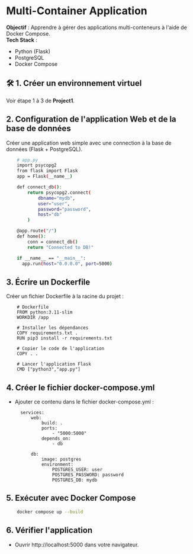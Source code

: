 # Multi-Container Application
**Objectif** : Apprendre à gérer des applications multi-conteneurs à l'aide de Docker Compose.<br>
**Tech Stack** :<br>
  - Python (Flask)<br>
  - PostgreSQL<br>
  - Docker Compose
## 🛠️ 1. Créer un environnement virtuel

Voir étape 1 à 3 de **Project1**.

## 2. Configuration de l'application Web et de la base de données

Créer une application web simple avec une connection à la base de données (Flask + PostgreSQL).
```bash
    # app.py
    import psycopg2
    from flask import Flask
    app = Flask(__name__)

    def connect_db():
        return psycopg2.connect(
            dbname="mydb",
            user="user",
            password="password",
            host="db"
        )

    @app.route("/")
    def home():
        conn = connect_db()
        return "Connected to DB!"

    if __name__ == "__main__":
      app.run(host="0.0.0.0", port=5000)
```

## 3. Écrire un Dockerfile

Créer un fichier Dockerfile à la racine du projet :
```
    # Dockerfile
    FROM python:3.11-slim
    WORKDIR /app

    # Installer les dépendances
    COPY requirements.txt .
    RUN pip3 install -r requirements.txt

    # Copier le code de l'application
    COPY . .

    # Lancer l'application Flask
    CMD ["python3","app.py"]
```

## 4. Créer le fichier docker-compose.yml

- Ajouter ce contenu dans le fichier docker-compose.yml :
  ```
    services:
        web:
            build: .
            ports: 
                - "5000:5000"
            depends_on:
                - db
        
        db:
            image: postgres
            environment:
                POSTGRES_USER: user
                POSTGRES_PASSWORD: password
                POSTGRES_DB: mydb
  ```

## 5. Exécuter avec Docker Compose

```bash
    docker compose up --build
```

## 6. Vérifier l'application

- Ouvrir http://localhost:5000 dans votre navigateur.